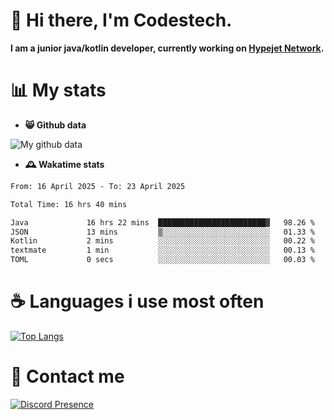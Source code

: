 # 👋 Hi there, I'm Codestech.
**I am a junior java/kotlin developer, currently working on [Hypejet Network](https://github.com/Hypejet).**

# 📊 My stats
- **😸 Github data**

![My github data](https://github-readme-stats.vercel.app/api?username=Codestech1&count_private=true&include_all_commits=true&theme=codeSTACKr)

- **🕰️ Wakatime stats**
<!--START_SECTION:waka-->

```txt
From: 16 April 2025 - To: 23 April 2025

Total Time: 16 hrs 40 mins

Java             16 hrs 22 mins  ████████████████████████▓   98.26 %
JSON             13 mins         ▒░░░░░░░░░░░░░░░░░░░░░░░░   01.33 %
Kotlin           2 mins          ░░░░░░░░░░░░░░░░░░░░░░░░░   00.22 %
textmate         1 min           ░░░░░░░░░░░░░░░░░░░░░░░░░   00.13 %
TOML             0 secs          ░░░░░░░░░░░░░░░░░░░░░░░░░   00.03 %
```

<!--END_SECTION:waka-->

# ☕ Languages i use most often
[![Top Langs](https://github-readme-stats.vercel.app/api/top-langs/?username=Codestech1&layout=compact&langs_count=8&exclude_repo=window5000.github.io&theme=codeSTACKr)](https://github.com/anuraghazra/github-readme-stats)

# 💬 Contact me
[![Discord Presence](https://lanyard.cnrad.dev/api/650718742157852740)](https://discord.com/users/650718742157852740)
</br>
